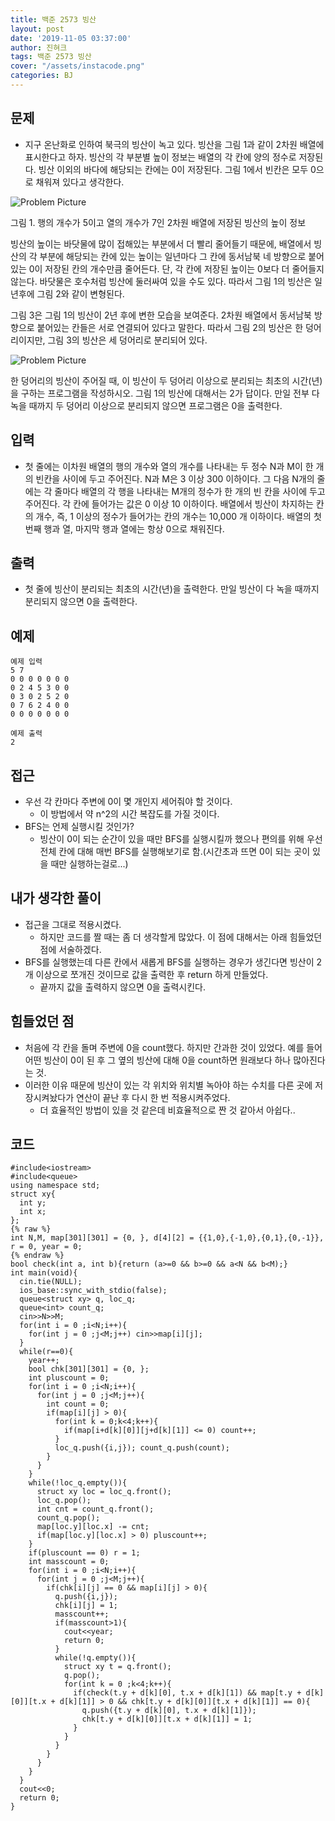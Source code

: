 ```yaml
---
title: 백준 2573 빙산
layout: post
date: '2019-11-05 03:37:00'
author: 진혀크
tags: 백준 2573 빙산
cover: "/assets/instacode.png"
categories: BJ
---
```


## 문제
* 지구 온난화로 인하여 북극의 빙산이 녹고 있다. 빙산을 그림 1과 같이 2차원 배열에 표시한다고 하자. 빙산의 각 부분별 높이 정보는 배열의 각 칸에 양의 정수로 저장된다. 빙산 이외의 바다에 해당되는 칸에는 0이 저장된다. 그림 1에서 빈칸은 모두 0으로 채워져 있다고 생각한다.

<img src="{{ site.baseurl }}/assets/2573_pp1.png" title="Problem Picture" class="picture">

그림 1. 행의 개수가 5이고 열의 개수가 7인 2차원 배열에 저장된 빙산의 높이 정보

빙산의 높이는 바닷물에 많이 접해있는 부분에서 더 빨리 줄어들기 때문에, 배열에서 빙산의 각 부분에 해당되는 칸에 있는 높이는 일년마다 그 칸에 동서남북 네 방향으로 붙어있는 0이 저장된 칸의 개수만큼 줄어든다. 단, 각 칸에 저장된 높이는 0보다 더 줄어들지 않는다. 바닷물은 호수처럼 빙산에 둘러싸여 있을 수도 있다. 따라서 그림 1의 빙산은 일년후에 그림 2와 같이 변형된다.

그림 3은 그림 1의 빙산이 2년 후에 변한 모습을 보여준다. 2차원 배열에서 동서남북 방향으로 붙어있는 칸들은 서로 연결되어 있다고 말한다. 따라서 그림 2의 빙산은 한 덩어리이지만, 그림 3의 빙산은 세 덩어리로 분리되어 있다.

<img src="{{ site.baseurl }}/assets/2573_pp2.png" title="Problem Picture" class="picture">

한 덩어리의 빙산이 주어질 때, 이 빙산이 두 덩어리 이상으로 분리되는 최초의 시간(년)을 구하는 프로그램을 작성하시오. 그림 1의 빙산에 대해서는 2가 답이다. 만일 전부 다 녹을 때까지 두 덩어리 이상으로 분리되지 않으면 프로그램은 0을 출력한다.

## 입력
* 첫 줄에는 이차원 배열의 행의 개수와 열의 개수를 나타내는 두 정수 N과 M이 한 개의 빈칸을 사이에 두고 주어진다. N과 M은 3 이상 300 이하이다. 그 다음 N개의 줄에는 각 줄마다 배열의 각 행을 나타내는 M개의 정수가 한 개의 빈 칸을 사이에 두고 주어진다. 각 칸에 들어가는 값은 0 이상 10 이하이다. 배열에서 빙산이 차지하는 칸의 개수, 즉, 1 이상의 정수가 들어가는 칸의 개수는 10,000 개 이하이다. 배열의 첫 번째 행과 열, 마지막 행과 열에는 항상 0으로 채워진다.

## 출력
* 첫 줄에 빙산이 분리되는 최초의 시간(년)을 출력한다. 만일 빙산이 다 녹을 때까지 분리되지 않으면 0을 출력한다.

## 예제

    예제 입력
    5 7
    0 0 0 0 0 0 0
    0 2 4 5 3 0 0
    0 3 0 2 5 2 0
    0 7 6 2 4 0 0
    0 0 0 0 0 0 0

    예제 출력
    2

## 접근

* 우선 각 칸마다 주변에 0이 몇 개인지 세어줘야 할 것이다.
  - 이 방법에서 약 n^2의 시간 복잡도를 가질 것이다.
* BFS는 언제 실행시킬 것인가?
  - 빙산이 0이 되는 순간이 있을 때만 BFS를 실행시킬까 했으나 편의를 위해 우선 전체 칸에 대해 매번 BFS를 실행해보기로 함.(시간초과 뜨면 0이 되는 곳이 있을 때만 실행하는걸로...)

## 내가 생각한 풀이

* 접근을 그대로 적용시켰다.
  - 하지만 코드를 짤 때는 좀 더 생각할게 많았다. 이 점에 대해서는 아래 힘들었던 점에 서술하겠다.
* BFS를 실행했는데 다른 칸에서 새롭게 BFS를 실행하는 경우가 생긴다면 빙산이 2개 이상으로 쪼개진 것이므로 값을 출력한 후 return 하게 만들었다.
  - 끝까지 값을 출력하지 않으면 0을 출력시킨다.

## 힘들었던 점

* 처음에 각 칸을 돌며 주변에 0을 count했다. 하지만 간과한 것이 있었다. 예를 들어 어떤 빙산이 0이 된 후 그 옆의 빙산에 대해 0을 count하면 원래보다 하나 많아진다는 것.
* 이러한 이유 때문에 빙산이 있는 각 위치와 위치별 녹아야 하는 수치를 다른 곳에 저장시켜놨다가 연산이 끝난 후 다시 한 번 적용시켜주었다.
  - 더 효율적인 방법이 있을 것 같은데 비효율적으로 짠 것 같아서 아쉽다..

## 코드

    #include<iostream>
    #include<queue>
    using namespace std;
    struct xy{
      int y;
      int x;
    };
    {% raw %}
    int N,M, map[301][301] = {0, }, d[4][2] = {{1,0},{-1,0},{0,1},{0,-1}}, r = 0, year = 0;
    {% endraw %}
    bool check(int a, int b){return (a>=0 && b>=0 && a<N && b<M);}
    int main(void){
      cin.tie(NULL);
      ios_base::sync_with_stdio(false);
      queue<struct xy> q, loc_q;
      queue<int> count_q;
      cin>>N>>M;
      for(int i = 0 ;i<N;i++){
        for(int j = 0 ;j<M;j++) cin>>map[i][j];
      }
      while(r==0){
        year++;
        bool chk[301][301] = {0, };
        int pluscount = 0;
        for(int i = 0 ;i<N;i++){
          for(int j = 0 ;j<M;j++){
            int count = 0;
            if(map[i][j] > 0){
              for(int k = 0;k<4;k++){
                if(map[i+d[k][0]][j+d[k][1]] <= 0) count++;
              }
              loc_q.push({i,j}); count_q.push(count);
            }
          }
        }
        while(!loc_q.empty()){
          struct xy loc = loc_q.front();
          loc_q.pop();
          int cnt = count_q.front();
          count_q.pop();
          map[loc.y][loc.x] -= cnt;
          if(map[loc.y][loc.x] > 0) pluscount++;
        }
        if(pluscount == 0) r = 1;
        int masscount = 0;
        for(int i = 0 ;i<N;i++){
          for(int j = 0 ;j<M;j++){
            if(chk[i][j] == 0 && map[i][j] > 0){
              q.push({i,j});
              chk[i][j] = 1;
              masscount++;
              if(masscount>1){
                cout<<year;
                return 0;
              }
              while(!q.empty()){
                struct xy t = q.front();
                q.pop();
                for(int k = 0 ;k<4;k++){
                  if(check(t.y + d[k][0], t.x + d[k][1]) && map[t.y + d[k][0]][t.x + d[k][1]] > 0 && chk[t.y + d[k][0]][t.x + d[k][1]] == 0){
                    q.push({t.y + d[k][0], t.x + d[k][1]});
                    chk[t.y + d[k][0]][t.x + d[k][1]] = 1;
                  }
                }
              }
            }
          }
        }
      }
      cout<<0;
      return 0;
    }
